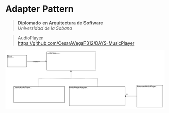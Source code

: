 # Adapter Pattern
> **Diplomado en Arquitectura de Software** </br> 
> *Universidad de la Sabana* </br>

> AudioPlayer </br>
> https://github.com/CesarAVegaF312/DAYS-MusicPlayer </br>

![adapter-structural-pattern](./assets/adapter-structural-pattern.svg)